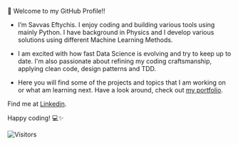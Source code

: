 👋 Welcome to my GitHub Profile!!

- I’m Savvas Eftychis. I enjoy coding and building various tools using mainly Python. I have background in Physics and I develop various solutions using different Machine Learning Methods. 

- I am excited with how fast Data Science is evolving and try to keep up to date. I'm also passionate about refining my coding craftsmanship, applying clean code, design patterns and TDD. 

- Here you will find some of the projects and topics that I am working on or what am learning next. Have a look around, check out [my portfolio](https://savvaseft.github.io/portfolio/).

 
Find me at [Linkedin](https://www.linkedin.com/in/savvas-eftychis/).

Happy coding! 💻✨


![Visitors](https://komarev.com/ghpvc/?username=SavvasEft&color=yellowgreen)
